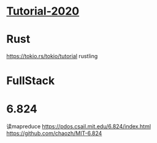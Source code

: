 # [Tutorial-2020](https://github.com/mentaLwz/gitblogOfMental/issues/22)

# Rust
https://tokio.rs/tokio/tutorial
rustling

# FullStack

# 6.824
读mapreduce
https://pdos.csail.mit.edu/6.824/index.html
https://github.com/chaozh/MIT-6.824